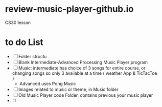 # review-music-player-github.io
CS30 lesson

# to do List
 - [ ] Folder structu
 - [ ] Blank Intermediate-Advanced Processing Music Player program
 - [ ] Music:
    intermediate has choice of 3 songs for entire course, or changing songs so only 3 available at a time ( weather App & TicTacToe )
    - Advanced uses Pong Music
- [ ] Images related to music or theme, in Music folder
- [ ] Old Music Player code Folder, contains previous your music player
- [ ] 
